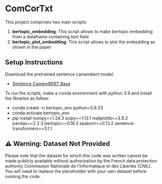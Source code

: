 # ComCorTxt

This project comprises two main scripts:

1. **bertopic_embedding**: This script allows to make bertopic embedding from a dataframe containing text field
2. **bertopic_plot_embedding**: This script allows to plot the embedding as shown in the paper

## Setup Instructions
Download the pretrained sentence camembert model:
- [Sentence CamemBERT Base](https://huggingface.co/dangvantuan/sentence-camembert-base)

To run the scripts, make a conda envirenment with python 3.9 and install the libraries as follow:

* conda create -n bertopic_env python=3.9.23
* conda activate bertopic_env
* pip install numpy==1.24.3 scipy==1.13.1 matplotlib==3.9.2 pandas==2.2.3 bertopic==0.16.3 seaborn==0.13.2 sentence-transformers==3.1.1



## ⚠️ Warning: Dataset Not Provided

Please note that the dataset for which this code was written cannot be made publicly available without authorization by the French data protection authority Commission Nationale de l'Informatique et des Libertés (CNIL). You will need to replace the placeholder with your own dataset before running the code.
